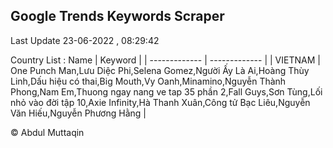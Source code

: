 

## Google Trends Keywords Scraper 
 
Last Update 23-06-2022 , 08:29:42

Country List :
 Name  | Keyword |
| ------------- | ------------- |
| VIETNAM | One Punch Man,Lưu Diệc Phi,Selena Gomez,Người Ấy Là Ai,Hoàng Thùy Linh,Dấu hiệu có thai,Big Mouth,Vy Oanh,Minamino,Nguyễn Thành Phong,Nam Em,Thuong ngay nang ve tap 35 phần 2,Fall Guys,Sơn Tùng,Lối nhỏ vào đời tập 10,Axie Infinity,Hà Thanh Xuân,Công tử Bạc Liêu,Nguyễn Văn Hiếu,Nguyễn Phương Hằng |



© Abdul Muttaqin 
